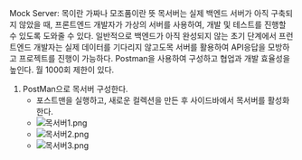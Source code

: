Mock Server:
목이란 가짜나 모조품이란 뜻 목서버는 실제 백엔드 서버가 아직 구축되지 않았을 때, 프론트엔드 개발자가 
가상의 서버를 사용하여, 개발 및 테스트를 진행할 수 있도록 도와줄 수 있다. 일반적으로 백엔드가 아직 완성되지 않는 초기
단계에서 프런트엔드 개발자는 실제 데이터를 기다리지 않고도목 서버를 활용하여 API응답을 모방하고 프로젝트를 진행이 가능하다.
Postman을 사용하여 구성하고 협업과 개발 효율성을 높인다. 월 1000회 제한이 있다. 

1. PostMan으로 목서버 구성한다. 
   - 포스트맨을 실행하고, 새로운 컬렉션을 만든 후 사이드바에서 목서버를 활성화한다.
   - ![목서버1.png](..%2Fimage%2F%EB%AA%A9%EC%84%9C%EB%B2%841.png)
   - ![목서버2.png](..%2Fimage%2F%EB%AA%A9%EC%84%9C%EB%B2%842.png)
   - ![목서버3.png](..%2Fimage%2F%EB%AA%A9%EC%84%9C%EB%B2%843.png)